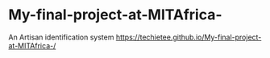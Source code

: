 # My-final-project-at-MITAfrica-
An Artisan identification system
https://techietee.github.io/My-final-project-at-MITAfrica-/
